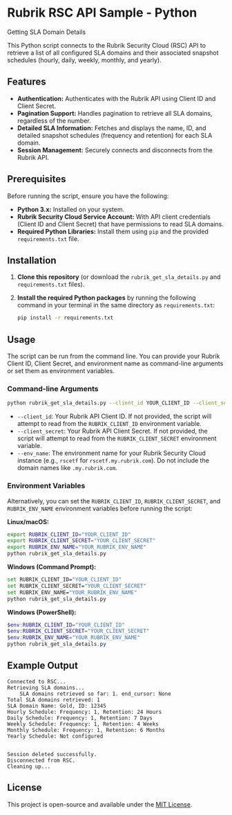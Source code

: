 # Rubrik RSC API Sample - Python

Getting SLA Domain Details

This Python script connects to the Rubrik Security Cloud (RSC) API to retrieve a list of all configured SLA domains and their associated snapshot schedules (hourly, daily, weekly, monthly, and yearly).

## Features

  * **Authentication:** Authenticates with the Rubrik API using Client ID and Client Secret.
  * **Pagination Support:** Handles pagination to retrieve all SLA domains, regardless of the number.
  * **Detailed SLA Information:** Fetches and displays the name, ID, and detailed snapshot schedules (frequency and retention) for each SLA domain.
  * **Session Management:** Securely connects and disconnects from the Rubrik API.

## Prerequisites

Before running the script, ensure you have the following:

  * **Python 3.x:** Installed on your system.
  * **Rubrik Security Cloud Service Account:** With API client credentials (Client ID and Client Secret) that have permissions to read SLA domains.
  * **Required Python Libraries:** Install them using `pip` and the provided `requirements.txt` file.

## Installation

1.  **Clone this repository** (or download the `rubrik_get_sla_details.py` and `requirements.txt` files).

2.  **Install the required Python packages** by running the following command in your terminal in the same directory as `requirements.txt`:

    ```bash
    pip install -r requirements.txt
    ```

## Usage

The script can be run from the command line. You can provide your Rubrik Client ID, Client Secret, and environment name as command-line arguments or set them as environment variables.

### Command-line Arguments

```bash
python rubrik_get_sla_details.py --client_id YOUR_CLIENT_ID --client_secret YOUR_CLIENT_SECRET --env_name YOUR_RUBRIK_ENV_NAME
```

  * `--client_id`: Your Rubrik API Client ID. If not provided, the script will attempt to read from the `RUBRIK_CLIENT_ID` environment variable.
  * `--client_secret`: Your Rubrik API Client Secret. If not provided, the script will attempt to read from the `RUBRIK_CLIENT_SECRET` environment variable.
  * `--env_name`: The environment name for your Rubrik Security Cloud instance (e.g., `rscetf` for `rscetf.my.rubrik.com`). Do not include the domain names like `.my.rubrik.com`.

### Environment Variables

Alternatively, you can set the `RUBRIK_CLIENT_ID`, `RUBRIK_CLIENT_SECRET`, and `RUBRIK_ENV_NAME` environment variables before running the script:

**Linux/macOS:**

```bash
export RUBRIK_CLIENT_ID="YOUR_CLIENT_ID"
export RUBRIK_CLIENT_SECRET="YOUR_CLIENT_SECRET"
export RUBRIK_ENV_NAME="YOUR_RUBRIK_ENV_NAME"
python rubrik_get_sla_details.py
```

**Windows (Command Prompt):**

```bash
set RUBRIK_CLIENT_ID="YOUR_CLIENT_ID"
set RUBRIK_CLIENT_SECRET="YOUR_CLIENT_SECRET"
set RUBRIK_ENV_NAME="YOUR_RUBRIK_ENV_NAME"
python rubrik_get_sla_details.py
```

**Windows (PowerShell):**

```powershell
$env:RUBRIK_CLIENT_ID="YOUR_CLIENT_ID"
$env:RUBRIK_CLIENT_SECRET="YOUR_CLIENT_SECRET"
$env:RUBRIK_ENV_NAME="YOUR_RUBRIK_ENV_NAME"
python rubrik_get_sla_details.py
```

## Example Output

```
Connected to RSC...
Retrieving SLA domains...
    SLA domains retrieved so far: 1. end_cursor: None
Total SLA domains retrieved: 1
SLA Domain Name: Gold, ID: 12345
Hourly Schedule: Frequency: 1, Retention: 24 Hours
Daily Schedule: Frequency: 1, Retention: 7 Days
Weekly Schedule: Frequency: 1, Retention: 4 Weeks
Monthly Schedule: Frequency: 1, Retention: 6 Months
Yearly Schedule: Not configured


Session deleted successfully.
Disconnected from RSC.
Cleaning up...
```

## License

This project is open-source and available under the [MIT License](https://opensource.org/licenses/MIT).
